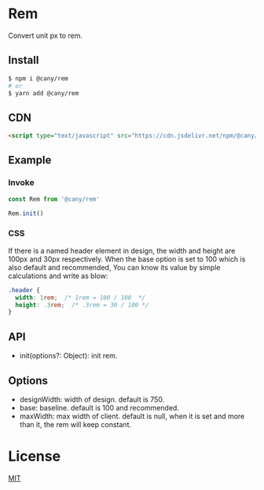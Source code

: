 # Rem
Convert unit px to rem.

## Install

```bash
$ npm i @cany/rem
# or
$ yarn add @cany/rem
```

## CDN

```html
<script type="text/javascript" src="https://cdn.jsdelivr.net/npm/@cany/rem/dist/rem.min.js"></script>
```

## Example

### Invoke

```js
const Rem from '@cany/rem'

Rem.init()
```

### CSS

If there is a named header element in design, the width and height are 100px and 30px respectively. When the base option is set to 100 which is also default and recommended, You can know its value by simple calculations and write as blow:

```css
.header {
  width: 1rem;  /* 1rem = 100 / 100  */
  height: .3rem;  /* .3rem = 30 / 100 */
}
```

## API

- init(options?: Object): init rem.

## Options

- designWidth: width of design. default is 750.
- base: baseline. default is 100 and recommended.
- maxWidth: max width of client. default is null, when it is set and more than it, the rem will keep constant.

# License

[MIT](LICENSE)

